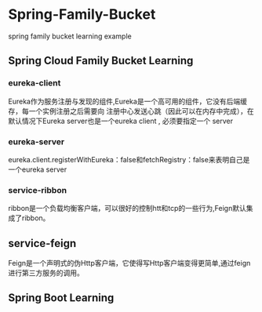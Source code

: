 # Spring-Family-Bucket
spring family bucket learning example
## Spring Cloud Family Bucket Learning
### eureka-client
Eureka作为服务注册与发现的组件,Eureka是一个高可用的组件，它没有后端缓存，每一个实例注册之后需要向
注册中心发送心跳（因此可以在内存中完成），在默认情况下Eureka server也是一个eureka client ,
必须要指定一个 server
### eureka-server
eureka.client.registerWithEureka：false和fetchRegistry：false来表明自己是一个eureka server
### service-ribbon
ribbon是一个负载均衡客户端，可以很好的控制htt和tcp的一些行为,Feign默认集成了ribbon。
## service-feign
Feign是一个声明式的伪Http客户端，它使得写Http客户端变得更简单,通过feign进行第三方服务的调用。
## Spring Boot Learning
